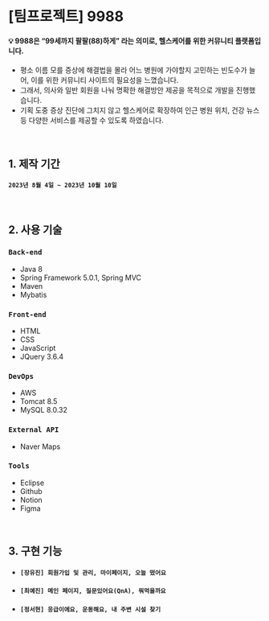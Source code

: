 # [팀프로젝트] 9988
#### 💡 9988은 “99세까지 팔팔(88)하게” 라는 의미로, 헬스케어를 위한 커뮤니티 플랫폼입니다.
* 평소 이름 모를 증상에 해결법을 몰라 어느 병원에 가야할지 고민하는 빈도수가 늘어, 이를 위한 커뮤니티 사이트의 필요성을 느꼈습니다.
* 그래서, 의사와 일반 회원을 나눠 명확한 해결방안 제공을 목적으로 개발을 진행했습니다.
* 기획 도중 증상 진단에 그치지 않고 헬스케어로 확장하여 인근 병원 위치, 건강 뉴스 등 다양한 서비스를 제공할 수 있도록 하였습니다.

<br>

## 1. 제작 기간
#### `2023년 8월 4일 ~ 2023년 10월 10일`

<br>

## 2. 사용 기술
### `Back-end`
* Java 8
* Spring Framework 5.0.1, Spring MVC
* Maven
* Mybatis

### `Front-end`
* HTML
* CSS
* JavaScript
* JQuery 3.6.4

### `DevOps`
* AWS 
* Tomcat 8.5
* MySQL 8.0.32

### `External API`
* Naver Maps

### `Tools`
* Eclipse
* Github
* Notion
* Figma

<br>

## 3. 구현 기능
* #### `[장유진] 회원가입 및 관리, 마이페이지, 오늘 떴어요`
* #### `[최예진] 메인 페이지, 질문있어요(QnA), 뭐먹을까요`
* #### `[정서현] 응급이에요, 운동해요, 내 주변 시설 찾기`

